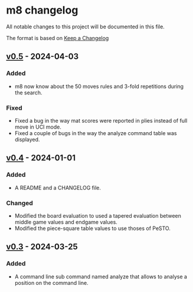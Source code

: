 # m8 changelog

All notable changes to this project will be documented in this file.

The format is based on [Keep a Changelog](https://keepachangelog.com/en/1.1.0/)

<!-- ## [Unreleased](#unreleased) -->

## [v0.5](#v-0-5) - 2024-04-03

### Added

- m8 now know about the 50 moves rules and 3-fold repetitions during the search.

### Fixed

- Fixed a bug in the way mat scores were reported in plies instead of full move in UCI mode.
- Fixed a couple of bugs in the way the analyze command table was displayed.

## [v0.4](#v-0-4) - 2024-01-01

### Added
- A README and a CHANGELOG file.

### Changed

- Modified the board evaluation to used a tapered evaluation between middle game values and endgame values.
- Modified the piece-square table values to use thoses of PeSTO.

## [v0.3](#v-0-3) - 2024-03-25

### Added

- A command line sub command named analyze that allows to analyse a position on the command line.